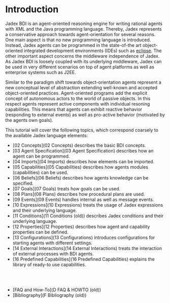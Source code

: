 # Introduction

Jadex BDI is an agent-oriented reasoning engine for writing rational agents with XML and the Java programming language. Thereby, Jadex represents a conservative approach towards agent-orientation for several reasons. One main aspect is that no new programming language is introduced. Instead, Jadex agents can be programmed in the state-of-the art object-oriented integrated development environments (IDEs) such as [eclipse](http://www.eclipse.org/). The other important aspect concerns the middleware independence of Jadex. As Jadex BDI is loosely coupled with its underlying middleware, Jadex can be used in very different scenarios on top of agent platforms as well as enterprise systems such as J2EE.

<!-- Introduction text moved from tutorial: -->

<!--As the name indicates it is the third version of the Jadex BDI kernel. -->
<!--The V1 kernel version was based on XML and Java and introduced an goal-oriented reasoning mechanism embraces the full BDI reasoning cycle including the selection of goals to pursue (goal deliberation) and the realization phase in which different plans can be tried out to achieve a goal.-->

<!--In BDI kernel V2 the programming model was kept the same but the engine itself was completely rebuilt based on a RETE rule engine operating on BDI rules.-->

<!--Finally, in V3 the main objective was to create a new programming model that allows fast prototyping and hides as much of the framework as possible. Thus, in the new V3 kernel BDI agents are written in Java only (no XMLs any more) and annotations are used to designate BDI elements. -->
<!--Another important aspect is the much stronger integration of BDI and object oriented concepts in the new kernel, i.e. it becomes much simpler to program BDI agent having a solid background on object-oriented concepts (supporting e.g. inheritance, POJO programming, dependency injection). -->


Similar to the paradigm shift towards object-orientation agents represent a new conceptual level of abstraction extending well-known and accepted object-oriented practices. Agent-oriented programs add the explicit concept of autonomous actors to the world of passive objects. In this respect agents represent active components with individual resoning capabilities. This means that agents can exhibit reactive behavior (responding to external events) as well as pro-active behavior (motivated by the agents own goals).



This tutorial will cover the following topics, which correspond coarsely to the available Jadex language elements:

-   [02 Concepts](02 Concepts) describes the basic BDI concepts.
-   [03 Agent Specification](03 Agent Specification) describes how an agent can be programmed.
-   [04 Imports](04 Imports) describes how elements can be imported.
-   [05 Capabilities](05 Capabilities) describes how agents modules (capabilities) can be used.
-   [06 Beliefs](06 Beliefs) describes how agents knowledge can be specified.
-   [07 Goals](07 Goals) treats how goals can be used.
-   [08 Plans](08 Plans) describes how procedural plans are used.
-   [09 Events](09 Events) handles internal as well as message events.
-   [10 Expressions](10 Expressions) treats the usage of Jadex expressions and their underlying language.
-   [11 Conditions](11 Conditions (old)) describes Jadex conditions and their underlying language.
-   [12 Properties](12 Properties) describes how agent and capability properties can be defined.
-   [13 Configurations](13 Configurations) introduces configurations for starting agents with different settings.
-   [14 External Interactions](14 External Interactions) treats the interaction of external processes with BDI agents.
-   [16 Predefined Capabilities](16 Predefined Capabilities) explains the library of ready-to use capabilities.


<br><br>


- [FAQ and How-To](D FAQ & HOWTO (old))
- [Bibliography](F Bibliography (old))

<!--

-   01 Introduction
-   02 Concepts
-   03 Agent Specification (old)
-   04 Imports (old)
-   05 Capabilities (old)
-   06 Beliefs (old)
-   07 Goals (old)
-   08 Plans (old)
-   09 Events (old)
-   10 Expressions (old)
-   11 Conditions (old)
-   12 Properties (old)
-   13 Configurations (old)
-   15 External Interactions (old)
-   16 Predefined Capabilities (old)
-   A Changes (old)
-   B Platform Adapters (old)
-   C Add-Ons (old)
-   D FAQ & HOWTO (old)
-   E Legal Notice (old)
-   F Bibliography (old)
-->

